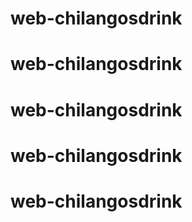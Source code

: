 # web-chilangosdrink
# web-chilangosdrink
# web-chilangosdrink
# web-chilangosdrink
# web-chilangosdrink
